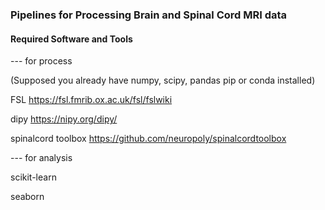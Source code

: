 ### Pipelines for Processing Brain and Spinal Cord MRI data 


#### Required Software and Tools
--- for process

(Supposed you already have numpy, scipy, pandas pip or conda installed)

FSL                https://fsl.fmrib.ox.ac.uk/fsl/fslwiki

dipy               https://nipy.org/dipy/

spinalcord toolbox https://github.com/neuropoly/spinalcordtoolbox

--- for analysis 

scikit-learn

seaborn
